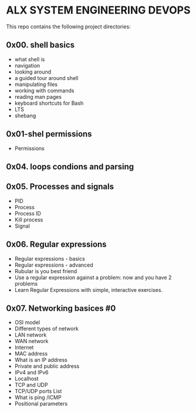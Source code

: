 # ALX SYSTEM ENGINEERING DEVOPS
This repo contains the following project directories:

## 0x00. shell basics
* what shell is
* navigation
* looking around
* a guided tour around shell
* manipulating files
* working with commands
* reading man pages
* keyboard shortcuts for Bash
* LTS
* shebang

## 0x01-shel permissions
* Permissions

## 0x04. loops condions and parsing

## 0x05. Processes and signals
* PID
* Process
* Process ID
* Kill process
* Signal

## 0x06. Regular expressions
* Regular expressions - basics
* Regular expressions - advanced
* Rubular is you best friend
* Use a regular expression against a problem: now and you have 2 problems
* Learn Regular Expressions with simple, interactive exercises.

## 0x07. Networking basices #0
* OSI model
* Different types of network
* LAN network
* WAN network
* Internet
* MAC address
* What is an IP address
* Private and public address
* IPv4 and IPv6
* Localhost
* TCP and UDP
* TCP/UDP ports List
* What is ping /ICMP
* Positional parameters

